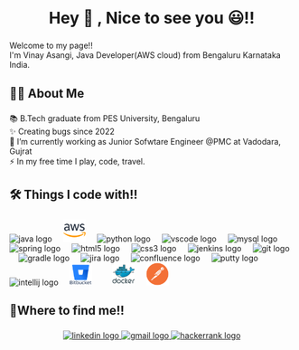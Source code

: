 <br clear="both">

<h1 align="center">Hey 👋 , Nice to see you 😃!!</h1>

###

<p align="left">Welcome to my page!! <br>I'm Vinay Asangi, Java Developer(AWS cloud) from Bengaluru Karnataka India.</p>

###

<h2 align="left">👩‍💻  About Me</h2>

###

<p align="left">📚 B.Tech graduate from PES University, Bengaluru<br>✨ Creating bugs since 2022<br>🔭 I’m currently working as Junior Sofwtare Engineer @PMC at Vadodara, Gujrat<br>⚡ In my free time I play, code, travel.</p>

###

<h2 align="left">🛠 Things I code with!!</h2>

###

<div align="left">
  <img src="https://cdn.jsdelivr.net/gh/devicons/devicon/icons/java/java-original.svg" height="40" alt="java logo"  />
  <img width="12" />
  <img src="https://github.com/devicons/devicon/blob/v2.16.0/icons/amazonwebservices/amazonwebservices-original-wordmark.svg" height="40" alt="java logo"  />
  <img width="12" />
  <img src="https://cdn.jsdelivr.net/gh/devicons/devicon/icons/python/python-original.svg" height="40" alt="python logo"  />
  <img width="12" />
  <img src="https://cdn.jsdelivr.net/gh/devicons/devicon/icons/vscode/vscode-original.svg" height="40" alt="vscode logo"  />
  <img width="12" />
  <img src="https://cdn.jsdelivr.net/gh/devicons/devicon/icons/mysql/mysql-original.svg" height="40" alt="mysql logo"  />
  <img width="12" />
  <img src="https://cdn.jsdelivr.net/gh/devicons/devicon/icons/spring/spring-original.svg" height="40" alt="spring logo"  />
  <img width="12" />
  <img src="https://cdn.jsdelivr.net/gh/devicons/devicon/icons/html5/html5-original.svg" height="40" alt="html5 logo"  />
  <img width="12" />
  <img src="https://cdn.jsdelivr.net/gh/devicons/devicon/icons/css3/css3-original.svg" height="40" alt="css3 logo"  />
  <img width="12" />
  <img src="https://cdn.jsdelivr.net/gh/devicons/devicon/icons/jenkins/jenkins-line.svg" height="40" alt="jenkins logo"  />
  <img width="12" />
  <img src="https://cdn.jsdelivr.net/gh/devicons/devicon/icons/git/git-original.svg" height="40" alt="git logo"  />
  <img width="12" />
  <img src="https://skillicons.dev/icons?i=gradle" height="40" alt="gradle logo"  />
  <img width="12" />
  <img src="https://cdn.jsdelivr.net/gh/devicons/devicon/icons/jira/jira-original.svg" height="40" alt="jira logo"  />
  <img width="12" />
  <img src="https://cdn.jsdelivr.net/gh/devicons/devicon/icons/confluence/confluence-original.svg" height="40" alt="confluence logo"  />
  <img width="12" />
  <img src="https://cdn.jsdelivr.net/gh/devicons/devicon/icons/putty/putty-original.svg" height="40" alt="putty logo"  />
  <img width="12" />
  <img src="https://cdn.jsdelivr.net/gh/devicons/devicon/icons/intellij/intellij-original.svg" height="40" alt="intellij logo"  />
  <img width="12" />
  <img src="https://github.com/devicons/devicon/blob/v2.16.0/icons/bitbucket/bitbucket-original-wordmark.svg" height ="40" alt="Bitbucket logo" />
  <img width="12" />
  <img width="12" />
  <img src="https://github.com/devicons/devicon/blob/v2.16.0/icons/docker/docker-original-wordmark.svg" height="40" alt="Docker Logo">
  <img width="12" />
  <img src="https://github.com/devicons/devicon/blob/v2.16.0/icons/postman/postman-plain.svg" height="40" alt="Postman Logo">
  <img width="12" />
</div>

###

<h2 align="left">🎯Where to find me!!</h2>

###

<div align="center">
  <a href="https://www.linkedin.com/in/vinayasangi/" target="_blank">
    <img src="https://raw.githubusercontent.com/maurodesouza/profile-readme-generator/master/src/assets/icons/social/linkedin/default.svg" width="52" height="40" alt="linkedin logo"  />
  </a>
  <a href="vinayasangi9051@gmail.com" target="_blank">
    <img src="https://raw.githubusercontent.com/maurodesouza/profile-readme-generator/master/src/assets/icons/social/gmail/default.svg" width="52" height="40" alt="gmail logo"  />
  </a>
  <a href="https://www.hackerrank.com/profile/vinayasangi9051" target="_blank">
    <img src="https://raw.githubusercontent.com/maurodesouza/profile-readme-generator/master/src/assets/icons/social/hackerrank/default.svg" width="52" height="40" alt="hackerrank logo"  />
  </a>
</div>

###
